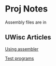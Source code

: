 # Proj Notes

Assembly files are in


## UWisc Articles
[Using assembler](https://pages.cs.wisc.edu/~sinclair/courses/cs552/spring2022/usingAssembler.html) 

[Test programs](https://pages.cs.wisc.edu/~sinclair/courses/cs552/spring2022/testProgs.html)
